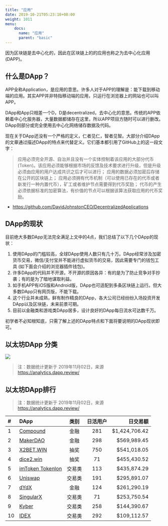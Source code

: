 ```yaml
---
title: "应用"
date: 2019-10-21T05:23:18+08:00
weight: 1011
menu:
    docs:
      name: "应用"
      parent: "basic"
---
```


因为区块链是去中心化的，因此在区块链上的的应用也称之为去中心化应用(DAPP)。

## 什么是DApp？

APP全称Application，是应用的意思。许多人对于APP的理解是：能下载到移动端的应用。其实APP并非特指移动端的应用，只运行在浏览器上的网站也可以叫APP。

DApp和App只相差一个D，D是decentralized，去中心化的意思。传统的APP依赖着中心化服务器，大量数据都储存在这里，所以APP项目方随时可以进行删改。DApp则部分或完全使用去中心化网络储存数据及代码。


现在关于DApp还没有一个严格的定义，仁者见仁，智者见智。大部分介绍DApp的文章通过描述DApp的特点来代替定义。它们基本都引用了GitHub上的这一段文字：

> 应用必须完全开源、自治并且没有一个实体控制着该应用的大部分代币(Token)。该应用必须能够根据市场的反馈及技术要求进行升级，但是升级必须由应用的用户达成共识之后才可以进行；
应用的数据必须加密后存储在公开的区块链上；
应用必须拥有代币机制（可以使用已存在的代币或者新发行一种内置代币），矿工或者维护节点需要得到代币奖励；
代币的产生必须依据标准的加密算法，有价值的节点可以根据该算法获取应用的代币奖励。
- https://github.com/DavidJohnstonCEO/DecentralizedApplications


## DApp的现状

目前绝大多数DApp无法完全满足上文中的4点，我们总结了以下几个DApp的现状：

1. 使用DApp的门槛较高，全球DApp使用人数只有几十万。DApp经常涉及加密货币交易，微信/支付宝并不能进行虚拟货币的交易，因此需要专门的钱包工具 (如下面会介绍的浏览器插件钱包)。
2. 许多DApp的代码并不开源，不开源的原因各异：有的是为了防止竞争对手抄袭；有的是为了暗地谋取利益。
3. 如手机APP有iOS版和Android版，DApp也可适配到多条区块链上运行。但大多数DApp只有网页版，不能下载。
4. 这个行业并未成熟，鲜有制作精良的DApp，各大公司已经纷纷入场投资开发DApp以及区块链，未来前景可期。
5. 目前以金融类和游戏类DApp居多，设计良好的DApp每日流水可达数千万。

初学者不必知根知底，只需了解上述的DApp特点和下面将要说明的DApp现状即可。

## 以太坊DApp 分类

![](https://learnblockchain.cn/static/2019-11-2-15-12-16.png)

> 注：数据统计更新于 2019年11月02日，来源 https://analytics.dapp.review/

## 以太坊DApp排行

> 注：数据统计更新于 2019年11月02日，来源 https://analytics.dapp.review/

| #    | DApp                                                         |  类别  | 日活用户 |      日交易额 |
| :--- | :----------------------------------------------------------- | :----: | :------: | ------------: |
| 1    | [Compound](https://dapp.review/dapp/1221) |  金融  |   281    | $1,424,706.42 |
| 2    | [MakerDAO](https://dapp.review/dapp/10707) |  金融  |   298    |   $569,989.45 |
| 3    | [X2BET.WIN](https://dapp.review/dapp/11851) |  抽奖  |   750    |   $541,018.05 |
| 4    | [dice2.win](https://dapp.review/dapp/875) |  抽奖  |    71    |   $455,430.52 |
| 5    | [imToken Tokenlon](https://dapp.review/dapp/11533) | 交易类 |   113    |   $435,874.29 |
| 6    | [Uniswap](https://dapp.review/dapp/10074) | 交易类 |   191    |   $295,891.07 |
| 7    | [dYdX](https://dapp.review/dapp/11717) |  金融  |   124    |   $261,290.19 |
| 8    | [SingularX](https://dapp.review/dapp/1245) | 交易类 |    71    |   $253,750.54 |
| 9    | [Kyber](https://dapp.review/dapp/266) | 交易类 |   258    |   $144,390.67 |
| 10   | [IDEX](https://dapp.review/dapp/165) | 交易类 |   292    |   $109,112.57 |